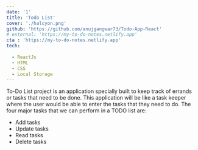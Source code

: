 ```yaml
---
date: '1'
title: 'Todo List'
cover: './halcyon.png'
github: 'https://github.com/anujgangwar73/Todo-App-React'
# external: 'https://my-to-do-notes.netlify.app'
cta : 'https://my-to-do-notes.netlify.app'
tech:
  
  - ReactJs
  - HTML
  - CSS
  - Local Storage
---
```



To-Do List project is an application specially built to keep track of errands or tasks that need to be done. This application will be like a task keeper where the user would be able to enter the tasks that they need to do. The four major tasks that we can perform in a TODO list are:
<ul>
<li>Add tasks</li>
<li>Update tasks</li>
<li>Read tasks</li>
<li>Delete tasks</li>
</ul>
